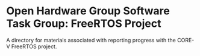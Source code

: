 # Open Hardware Group Software Task Group: FreeRTOS Project

A directory for materials associated with reporting progress with the CORE-V
FreeRTOS project.
